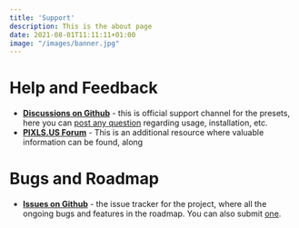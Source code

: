 ```yaml
---
title: 'Support'
description: This is the about page
date: 2021-08-01T11:11:11+01:00
image: "/images/banner.jpg"
---
```


# Help and Feedback
- **[Discussions on Github](https://github.com/orgs/t3mujinpack/discussions)** - this is official support channel for the presets, here you can [post any question](https://github.com/orgs/t3mujinpack/discussions/new/choose) regarding usage, installation, etc.
- **[PIXLS.US Forum](https://discuss.pixls.us/tag/t3mujinpack)** - This is an additional resource where valuable information can be found, along 
# Bugs and Roadmap
- **[Issues on Github](https://github.com/t3mujin/t3mujinpack/issues)** - the issue tracker for the project, where all the ongoing bugs and features in the roadmap. You can also submit [one](https://github.com/t3mujin/t3mujinpack/issues/new). 

